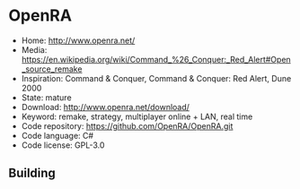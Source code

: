 # OpenRA

- Home: http://www.openra.net/
- Media: https://en.wikipedia.org/wiki/Command_%26_Conquer:_Red_Alert#Open_source_remake
- Inspiration: Command & Conquer, Command & Conquer: Red Alert, Dune 2000
- State: mature
- Download: http://www.openra.net/download/
- Keyword: remake, strategy, multiplayer online + LAN, real time
- Code repository: https://github.com/OpenRA/OpenRA.git
- Code language: C#
- Code license: GPL-3.0

## Building
